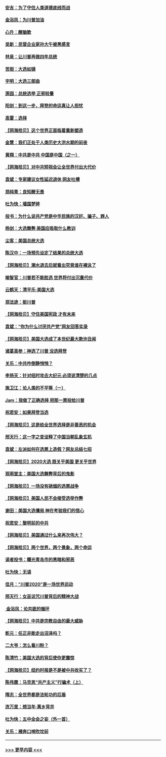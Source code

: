 #### [安吉：为了守住人类道德底线而战](../pages/nsc993/n12551111.md?t=11160151) 
#### [金浴凤：为川普加油](../pages/nsc993/n12551085.md?t=11160151) 
#### [心升：醒脑歌](../pages/nsc993/n12550984.md?t=11160151) 
#### [吴新：民营企业家孙大午被黑感言](../pages/nsc993/n12550656.md?t=11160151) 
#### [林泉：让川普再做四年总统](../pages/nsc993/n12550640.md?t=11160151) 
#### [苦胆：大选如镜](../pages/nsc993/n12550630.md?t=11160151) 
#### [宇明：大选三部曲](../pages/nsc993/n12550603.md?t=11160151) 
#### [莲园：总统选举 正邪较量](../pages/nsc993/n12550594.md?t=11160151) 
#### [阳剑：到这一步，拜登的命运真让人担忧](../pages/nsc993/n12549093.md?t=11160151) 
#### [高雷：选择](../pages/nsc993/n12549087.md?t=11160151) 
#### [【网海拾贝】这个世界正面临着重新塑造](../pages/nsc993/n12548326.md?t=11160151) 
#### [金慧：我们正处于人类历史大洪水期的前夜](../pages/nsc993/n12547914.md?t=11160151) 
#### [黄翔：中共是中共 中国是中国（之一）](../pages/nsc993/n12547576.md?t=11160151) 
#### [【网海拾贝】对中共短视会让全世界付出大代价](../pages/nsc993/n12546043.md?t=11160151) 
#### [袁斌：专家建议女性延迟退休 网友吐槽](../pages/nsc993/n12545424.md?t=11160151) 
#### [郑纯青：良知醒无畏](../pages/nsc993/n12545394.md?t=11160151) 
#### [吐为快：墙国梦碎](../pages/nsc993/n12545309.md?t=11160151) 
#### [投书：为什么说共产党是中华民族的汉奸、骗子、罪人](../pages/nsc993/n12545089.md?t=11160151) 
#### [杨剑：大选舞弊 美国应吸取什么教训](../pages/nsc993/n12543937.md?t=11160151) 
#### [尘客：美国总统大选](../pages/nsc993/n12543828.md?t=11160151) 
#### [陈汉中：一场预先设定了结果的总统大选](../pages/nsc993/n12543564.md?t=11160151) 
#### [【网海拾贝】潮水退去后就看出究竟谁在裸泳了](../pages/nsc993/n12543321.md?t=11160151) 
#### [喻智官：川普若不能胜选 世界将付出沉重代价](../pages/nsc993/n12541352.md?t=11160151) 
#### [云鹤天：清平乐‧美国大选](../pages/nsc993/n12540916.md?t=11160151) 
#### [郑法途：挺川普](../pages/nsc993/n12540898.md?t=11160151) 
#### [【网海拾贝】守住美国宪政 才有未来](../pages/nsc993/n12540423.md?t=11160151) 
#### [袁斌：“你为什么讨厌共产党”网友回答实录](../pages/nsc993/n12540208.md?t=11160151) 
#### [【网海拾贝】美国大选成了本世纪最大欺诈丑闻](../pages/nsc993/n12538029.md?t=11160151) 
#### [诸葛高参：神选了川普 没选拜登](../pages/nsc993/n12537664.md?t=11160151) 
#### [关乐：中共咋倒静悄悄？](../pages/nsc993/n12537615.md?t=11160151) 
#### [李扬天：针对纽时攻击大纪元 必须说清楚的几点](../pages/nsc993/n12536001.md?t=11160151) 
#### [施卫江：论人类的不平等（一）](../pages/nsc993/n12535700.md?t=11160151) 
#### [Jam：我做了正确选择 把那一票投给川普](../pages/nsc993/n12535743.md?t=11160151) 
#### [祝君安：如果拜登当选](../pages/nsc993/n12535726.md?t=11160151) 
#### [【网海拾贝】这是给全世界选择是非善恶的机会](../pages/nsc993/n12535061.md?t=11160151) 
#### [邢天行：这一字之变诠释了中国当朝乱象玄机](../pages/nsc993/n12533446.md?t=11160151) 
#### [袁斌：左派如何在选票上造假？网友总结七招](../pages/nsc993/n12533180.md?t=11160151) 
#### [【网海拾贝】2020大选 既关乎美国 更关乎世界](../pages/nsc993/n12533161.md?t=11160151) 
#### [观雨堂主：美国大选舞弊背后的鬼影](../pages/nsc993/n12533153.md?t=11160151) 
#### [【网海拾贝】一场没有硝烟的选票战争](../pages/nsc993/n12531883.md?t=11160151) 
#### [【网海拾贝】美国人民不会接受选举作弊](../pages/nsc993/n12528850.md?t=11160151) 
#### [谢田：美国大选僵局 神在考验我们的信心](../pages/nsc993/n12527932.md?t=11160151) 
#### [祝君安：黎明前的中共](../pages/nsc993/n12524071.md?t=11160151) 
#### [【网海拾贝】美国通过什么来再次伟大？](../pages/nsc993/n12523844.md?t=11160151) 
#### [【网海拾贝】两个世界，两个景象，两个命运](../pages/nsc993/n12521419.md?t=11160151) 
#### [读者投书：曝光青岛市的黑暗和邪恶](../pages/nsc993/n12520988.md?t=11160151) 
#### [吐为快：无语](../pages/nsc993/n12518588.md?t=11160151) 
#### [佳月：“川普2020”是一场世界运动](../pages/nsc993/n12518581.md?t=11160151) 
#### [邢天行：女巫诅咒川普背后的精神大战](../pages/nsc993/n12517257.md?t=11160151) 
#### [ 金浴凤：论共匪的循环](../pages/nsc993/n12517133.md?t=11160151) 
#### [【网海拾贝】中共是宗教自由的最大威胁](../pages/nsc993/n12516879.md?t=11160151) 
#### [乾元：任正非能走出沼泽吗？](../pages/nsc993/n12515831.md?t=11160151) 
#### [二大爷：怎么看川粉？](../pages/nsc993/n12515820.md?t=11160151) 
#### [陈清竹：美国大选的背后使你更震惊](../pages/nsc993/n12515589.md?t=11160151) 
#### [【网海拾贝】纽约时报是不是被中共收买了？](../pages/nsc993/n12515122.md?t=11160151) 
#### [陈伟霆：马克思“共产主义”行骗术（上）](../pages/nsc993/n12510217.md?t=11160151) 
#### [隋志：全世界都是法轮功的后盾](../pages/nsc993/n12510636.md?t=11160151) 
#### [连万里：想当年‧离乡背井](../pages/nsc993/n12510623.md?t=11160151) 
#### [吐为快：五中全会之妄（外一首）](../pages/nsc993/n12510470.md?t=11160151) 
#### [关乐：裸奔口哨吹坟前](../pages/nsc993/n12510403.md?t=11160151) 

----
#### [ >>> 更早内容 <<< ](../indexes/nsc993-earlier.md)
